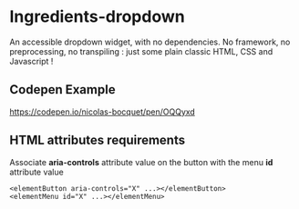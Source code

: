 # Ingredients-dropdown
An accessible dropdown widget, with no dependencies.
No framework, no preprocessing, no transpiling : just some plain classic HTML, CSS and Javascript !

## Codepen Example
https://codepen.io/nicolas-bocquet/pen/OQQyxd

## HTML attributes requirements
Associate **aria-controls** attribute value on the button with the menu **id** attribute value
```
<elementButton aria-controls="X" ...></elementButton>
<elementMenu id="X" ...></elementMenu>
```
